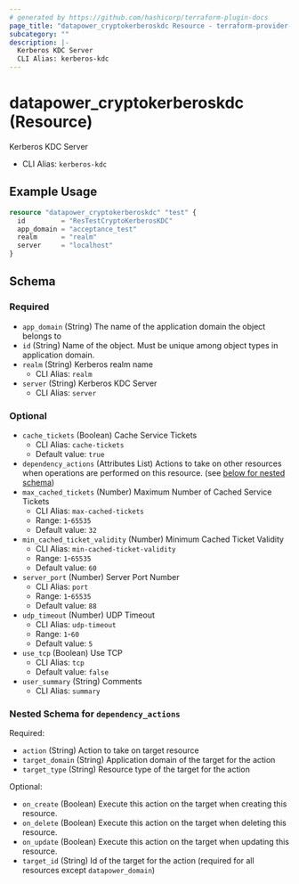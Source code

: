 ```yaml
---
# generated by https://github.com/hashicorp/terraform-plugin-docs
page_title: "datapower_cryptokerberoskdc Resource - terraform-provider-datapower"
subcategory: ""
description: |-
  Kerberos KDC Server
  CLI Alias: kerberos-kdc
---
```


# datapower_cryptokerberoskdc (Resource)

Kerberos KDC Server
  - CLI Alias: `kerberos-kdc`

## Example Usage

```terraform
resource "datapower_cryptokerberoskdc" "test" {
  id         = "ResTestCryptoKerberosKDC"
  app_domain = "acceptance_test"
  realm      = "realm"
  server     = "localhost"
}
```

<!-- schema generated by tfplugindocs -->
## Schema

### Required

- `app_domain` (String) The name of the application domain the object belongs to
- `id` (String) Name of the object. Must be unique among object types in application domain.
- `realm` (String) Kerberos realm name
  - CLI Alias: `realm`
- `server` (String) Kerberos KDC Server
  - CLI Alias: `server`

### Optional

- `cache_tickets` (Boolean) Cache Service Tickets
  - CLI Alias: `cache-tickets`
  - Default value: `true`
- `dependency_actions` (Attributes List) Actions to take on other resources when operations are performed on this resource. (see [below for nested schema](#nestedatt--dependency_actions))
- `max_cached_tickets` (Number) Maximum Number of Cached Service Tickets
  - CLI Alias: `max-cached-tickets`
  - Range: `1`-`65535`
  - Default value: `32`
- `min_cached_ticket_validity` (Number) Minimum Cached Ticket Validity
  - CLI Alias: `min-cached-ticket-validity`
  - Range: `1`-`65535`
  - Default value: `60`
- `server_port` (Number) Server Port Number
  - CLI Alias: `port`
  - Range: `1`-`65535`
  - Default value: `88`
- `udp_timeout` (Number) UDP Timeout
  - CLI Alias: `udp-timeout`
  - Range: `1`-`60`
  - Default value: `5`
- `use_tcp` (Boolean) Use TCP
  - CLI Alias: `tcp`
  - Default value: `false`
- `user_summary` (String) Comments
  - CLI Alias: `summary`

<a id="nestedatt--dependency_actions"></a>
### Nested Schema for `dependency_actions`

Required:

- `action` (String) Action to take on target resource
- `target_domain` (String) Application domain of the target for the action
- `target_type` (String) Resource type of the target for the action

Optional:

- `on_create` (Boolean) Execute this action on the target when creating this resource.
- `on_delete` (Boolean) Execute this action on the target when deleting this resource.
- `on_update` (Boolean) Execute this action on the target when updating this resource.
- `target_id` (String) Id of the target for the action (required for all resources except `datapower_domain`)
